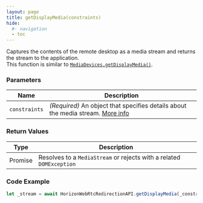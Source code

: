 ```yaml
---
layout: page
title: getDisplayMedia(constraints)
hide:
  #- navigation
  - toc
---
```


Captures the contents of the remote desktop as a media stream and returns the stream to the application.  
This function is similar to [`MediaDevices.getDisplayMedia()`](https://developer.mozilla.org/en-US/docs/Web/API/MediaDevices/getDisplayMedia).

### Parameters

| Name        | Description |
|-------------|-------------|
| `constraints` | *(Required)* An object that specifies details about the media stream. [More info](https://developer.mozilla.org/en-US/docs/Web/API/MediaDevices/getDisplayMedia#parameters) |

### Return Values
| Type    | Description |
|---------|-------------|
| Promise | Resolves to a `MediaStream` or rejects with a related `DOMException` |

### Code Example
```js
let _stream = await HorizonWebRtcRedirectionAPI.getDisplayMedia(_constraints);
```


